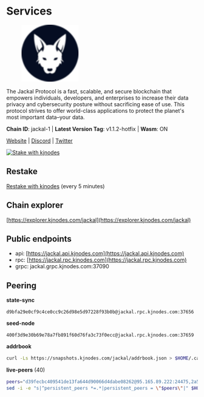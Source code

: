 # Services

<figure><img src="https://raw.githubusercontent.com/kj89/cosmos-images/main/logos/jackal.png" width="150" alt=""><figcaption></figcaption></figure>

The Jackal Protocol is a fast, scalable, and secure blockchain that empowers  individuals, developers, and enterprises to increase their data privacy and  cybersecurity posture without sacrificing ease of use. This protocol strives  to offer world-class applications to protect the planet's most important data–your data.

**Chain ID**: jackal-1 | **Latest Version Tag**: v1.1.2-hotfix | **Wasm**: ON

[Website](https://jackalprotocol.com) | [Discord](https://discord.com/invite/5GKym3p6rj) | [Twitter](https://twitter.com/Jackal_Protocol)

[![Stake with kjnodes](https://i.ibb.co/cr44Q8j/button-stake-with-kjnodes.png)](https://restake.app/jackal/jklvaloper1tr3wm3mdkz0tda6t7vavqnn7fe2g4un0f67xmt)

## Restake

[Restake with kjnodes](https://restake.app/jackal/jklvaloper1tr3wm3mdkz0tda6t7vavqnn7fe2g4un0f67xmt) (every 5 minutes)
## Chain explorer
[https://explorer.kjnodes.com/jackal](https://explorer.kjnodes.com/jackal)

## Public endpoints

* api: [https://jackal.api.kjnodes.com](https://jackal.api.kjnodes.com)
* rpc: [https://jackal.rpc.kjnodes.com](https://jackal.rpc.kjnodes.com)
* grpc: jackal.grpc.kjnodes.com:37090

## Peering

**state-sync**

```text
d9bfa29e0cf9c4ce0cc9c26d98e5d97228f93b0b@jackal.rpc.kjnodes.com:37656
```

**seed-node**

```text
400f3d9e30b69e78a7fb891f60d76fa3c73f0ecc@jackal.rpc.kjnodes.com:37659
```

**addrbook**
```bash
curl -Ls https://snapshots.kjnodes.com/jackal/addrbook.json > $HOME/.canine/config/addrbook.json
```

**live-peers** (40)
```bash
peers="d39fecbc409541de13fa644d90066d4dabe08262@95.165.89.222:24475,2a55d2e6cc5fa2dda8a484ab7d00f77f076d237f@141.95.47.216:26656,68eb09cb9c5a2b136e8c693a48bcb26d9108062f@157.90.2.254:26656,7751d16cfa48da0a5bea6f40e9bcc386b4c76c50@51.89.7.184:26638,11c23c5341d0ac69f9ebb3be9afa7fe0e134ece0@94.79.54.137:28656,039a1c4f438c1ecc2dd901e7316d16fdafadfdab@104.193.254.36:27656,24d557203af1734d8a9e94d1819f0920ee66845c@185.252.235.83:27656,d9bfa29e0cf9c4ce0cc9c26d98e5d97228f93b0b@65.109.88.38:37656,d9abd1dd5bf7c57461f0476c61e28bac879430a2@141.94.109.71:10556,ebc272824924ea1a27ea3183dd0b9ba713494f83@95.214.55.198:26906,ee2ef67b49cbc7b4af7ff0b7321870a5d9ae69a5@65.108.138.80:17556,68b81df146d915f599775a18953bbefbd49d024a@193.70.33.64:17556,2ec46ff04ebfafc19f505feaaf00943c15bb2757@185.16.38.149:26656,46d4495643f2579573a61e181a88de3b8f0acc4f@2.139.23.24:36656,c2842c76779913e05fa4256e3caab852e1782951@202.61.194.254:60756,dd7e72f0a71476e51c0a601a40d6fc02a1ae1a95@65.108.6.45:60856,0faa7f1099de2e02deebe09fcb52863056333265@144.202.72.17:26616,e5a142be860ee9b2f5c71d813e39fceb12cbd218@78.46.78.83:26686,dd3cab79ffae0aed4f519503b66e9403c69eeb14@85.237.193.101:25565,399068f8371dce4ae5d7cd7da2c965e765e68f4b@65.108.238.102:17556,173c43436e2287f3660c344a5fd2386da4a61968@65.109.92.241:11126,9bcaee1ad957fa75f60a6dd9d8870e53220794a9@104.37.187.214:60756,ff94a29e02de8369faf37c76d3c97684bbd51bd6@185.16.38.165:17556,80cc4b90a546a138a480642dd5ce0fcf65ba2d8c@65.108.41.172:29956,159834da1073b793a9f6730841d827802051ed75@198.244.178.213:26656,cda2f5ee8d1feff1a5136e17a17b4a3a374a6f49@65.109.106.172:32656,fc905fe58d36875a833202ce53759d0ae6c11435@141.95.65.26:48656,588e509e3a8c1dc4ba938779bf569cd9f6f0f4be@212.23.222.109:26256,b3f167a06a8691d738de5fff2b3ba65053e0787d@65.21.183.76:26656,dbec14a10d43c25d77ee9987a985652fa4e6344a@131.153.59.6:26656,fc5cfe32547c96e943d9f8e18e9904d2e639e32d@149.202.72.186:26638,a877c11ecef83401dcc96c4499874ebc3f13367b@116.202.36.240:10756,ecb163fca7436befa3a5694a7d558e89d3f04b2c@65.109.29.150:17656,4a0fb6863526b3370b3f0dcba6bc2d548a363974@65.109.52.56:2506,26b6255375a592c3b0664bd474a6975f468c3785@88.99.164.158:11126,2bb49680d595628991383323806db3fa53d15eb5@65.109.85.170:53656,a79da224ad9d4501dbf1d547986ebec55d56b951@135.181.128.114:17556,2b7f02456898efbbb9da462b9b3e80ba12ff2f7c@65.109.116.50:27656,ac6e9b3fc2d18f51aa8d6f98bae9e05acfac97e1@217.131.118.88:26656,7adbbe1a5f867a0befcf1fd94f395dd8257d718f@73.40.151.121:15656"
sed -i -e "s|^persistent_peers *=.*|persistent_peers = \"$peers\"|" $HOME/.canine/config/config.toml
```
